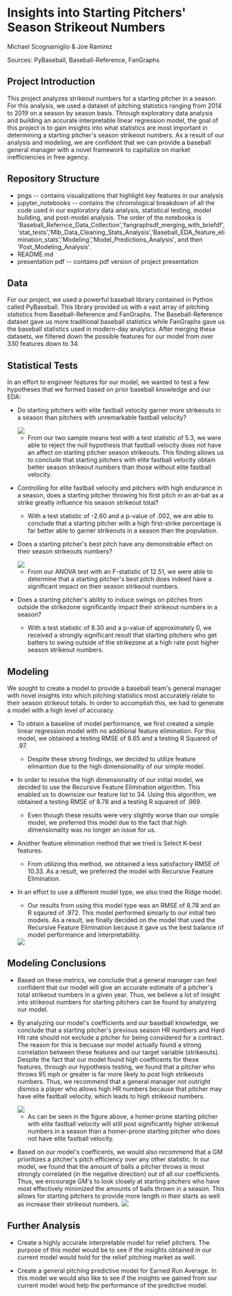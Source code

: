 # Insights into Starting Pitchers' Season Strikeout Numbers

Michael Scognamiglio & Joe Ramirez

Sources: PyBaseball, Baseball-Reference, FanGraphs


## Project Introduction

This project analyzes strikeout numbers for a starting pitcher in a season. For this analysis, we used a dataset of pitching statistics ranging from 2014 to 2019 on a season by season basis. Through exploratory data analysis and building an accurate interpretable linear regression model, the goal of this project is to gain insights into what statistics are most important in determining a starting pitcher's season strikeout numbers. As a result of our analysis and modeling, we are confident that we can provide a baseball general manager with a novel framework to capitalize on market inefficiencies in free agency. 

## Repository Structure

* pngs -- contains visualizations that highlight key features  in our analysis
* jupyter_notebooks -- contains the chronological breakdown of all the code used in our exploratory data analysis, statistical testing, model building, and post-model analysis. The order of the notebooks is 'Baseball_Refernce_Data_Collection','fangraphsdf_merging_with_briefdf','stat_tests','Mlb_Data_Cleaning_Stats_Analysis','Baseball_EDA_feature_elimination_stats','Modeling','Model_Predictions_Analysis', and then 'Post_Modeling_Analysis'.
* README.md
* presentation pdf -- contains pdf version of project presentation 

## Data 

For our project, we used a powerful baseball library contained in Python called PyBaseball. This library provided us with a vast array of pitching statistics from Baseball-Reference and FanGraphs. The Baseball-Reference dataset gave us more traditional baseball statistics while FanGraphs gave us the baseball statistics used in modern-day analytics. After merging these datasets, we filtered down the possible features for our model from over 330 features down to 34. 

## Statistical Tests

In an effort to engineer features for our model, we wanted to test a few hypotheses that we formed based on prior baseball knowledge and our EDA:

*  Do starting pitchers with elite fastball velocity garner more strikeouts in a season than pitchers with unremarkable fastball velocity?

	<img src="https://raw.githubusercontent.com/Sonora27/baseball-project/master/pngs/Strikeouts%20of%2095%20mph%2B%20Pitchers%20vs%20Soft%20Tossers.png">

	* From our two sample means test with a test statistic of 5.3, we were able to reject the null hypothesis that fastball velocity does not have an affect on starting pitcher season strikeouts. This finding allows us to conclude that starting pitchers with elite fastball velocity obtain better season strikeout numbers than those without elite fastball velocity. 


* Controlling for elite fastball velocity and pitchers with high endurance in a season, does a starting pitcher throwing his first pitch in an at-bat as a strike greatly influence his season strikeout total?

	* With a test statistic of -2.60 and a p-value of .002, we are able to conclude that a starting pitcher with a high first-strike percentage is far better able to garner strikeouts in a season than the population.

	

* Does a starting pitcher's best pitch have any demonstrable effect on their season strikeouts numbers?

	<img src="https://raw.githubusercontent.com/Sonora27/baseball-project/master/pngs/Average%20Strikeouts%20for%20a%20Starting%20Pitcher%20by%20Best%20Pitch.png">

	* From our ANOVA test with an F-statistic of 12.51, we were able to determine that a starting pitcher's best pitch does indeed have a significant impact on their season strikeout numbers.

* Does a starting pitcher's ability to induce swings on pitches from outside the strikezone significantly impact their strikeout numbers in a season?

	* With a test statistic of 8.30 and a p-value of approximately 0, we received a strongly significant result that starting pitchers who get batters to swing outside of the strikezone at a high rate post higher season strikeout numbers.

## Modeling 

We sought to create a model to provide a baseball team's general manager with novel insights into which pitching statistics most accurately relate to their season strikeout totals. In order to accomplish this, we had to generate a model with a high level of accuracy. 

* To obtain a baseline of model performance, we first created a simple linear regression model with no additional feature elimination. For this model, we obtained a testing RMSE of 8.65 and a testing R Squared of .97.

	* Despite these strong findings, we decided to utilize feature elimantion due to the high dimensionality of our simple model.

* In order to resolve the high dimensionality of our initial model, we decided to use the Recursive Feature Elimination algorithm. This enabled us to downsize our feature list to 34. Using this algorithm, we obtained a testing RMSE of 8.78 and a testing R squared of .969. 

	* Even though these results were very slightly worse than our simple model, we preferred this model due to the fact that high dimensionality was no longer an issue for us.

* Another feature elimination method that we tried is Select K-best features.

	* From utilizing this method, we obtained a less satisfactory RMSE of 10.33. As a result, we preferred the model with Recursive Feature Elimination.

* In an effort to use a different model type, we also tried the Ridge model.

	* Our results from using this model type was an RMSE of 8.78 and an R sqaured of .972. This model performed simiarly to our initial two models. As a result, we finally decided on the model that used the Recursive Feature Elimination because it gave us the best balance of model performance and interpretability.

	<img src="https://raw.githubusercontent.com/Sonora27/baseball-project/master/pngs/Distrubution%20of%202019%20SP%20Strikeout%20Predictions.png">



## Modeling Conclusions



* Based on these metrics, we conclude that a general manager can feel confident that our model will give an accurate estimate of a pitcher's total strikeout numbers in a given year. Thus, we believe a lot of insight into strikeout numbers for starting pitchers can be found by analyzing our model.

* By analyzing our model's coefficients and our baseball knowledge, we conclude that a starting pitcher's previous season HR numbers and Hard Hit rate should not exclude a pitcher for being considered for a contract. The reason for this is becuase our model actually found a strong correlation between these features and our target variable (strikeouts). Despite the fact that our model found high coefficents for these features, through our hypothesis testing, we found that a pitcher who throws 95 mph or greater is far more likely to post high strikeouts numbers. Thus, we recommend that a general manager not outright dismiss a player who allows high HR numbers because that pitcher may have elite fastball velocity, which leads to high strikeout numbers.

	<img src="https://raw.githubusercontent.com/Sonora27/baseball-project/master/pngs/Impact%20of%20FB%20velo%20on%20SO%20for%20Homerprone%20Pitchers.png">

	* As can be seen in the figure above, a homer-prone starting pitcher with elite fastball velocity will still post significantly higher strikeout numbers in a season than a homer-prone starting pitcher who does not have elite fastball velocity.

* Based on our model's coefficents, we would also recommend that a GM prioritizes a pitcher's pitch efficiency over any other statistic. In our model, we found that the amount of balls a pitcher throws is most strongly correlated (in the negative direction) out of all our coefficients. Thus, we encourage GM's to look closely at starting pitchers who have most effectively minimized the amounts of balls thrown in a season. This allows for starting pitchers to provide more length in their starts as well as increase their strikeout numbers.
	<img src="https://raw.githubusercontent.com/Sonora27/baseball-project/master/pngs/Impact%20of%20Pitch%20efficency%20on%20SO%20for%20Starting%20Pitchers.png">

## Further Analysis

* Create a highly accurate interpretable model for relief pitchers. The purpose of this model would be to see if the insights obtained in our current model would hold for the relief pitching market as well.

* Create a general pitching predictive model for Earned Run Average. In this model we would also like to see if the insights we gained from our current model woud help the performance of the predictive model.















